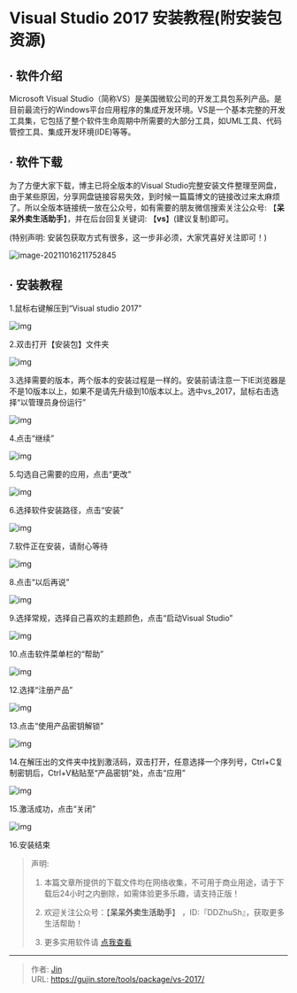# Visual Studio 2017 安装教程(附安装包资源)


## · 软件介绍
Microsoft Visual Studio（简称VS）是美国微软公司的开发工具包系列产品。是目前最流行的Windows平台应用程序的集成开发环境。VS是一个基本完整的开发工具集，它包括了整个软件生命周期中所需要的大部分工具，如UML工具、代码管控工具、集成开发环境(IDE)等等。

## · 软件下载
为了方便大家下载，博主已将全版本的Visual Studio完整安装文件整理至网盘，由于某些原因，分享网盘链接容易失效，到时候一篇篇博文的链接改过来太麻烦了。所以全版本链接统一放在公众号，如有需要的朋友微信搜索关注公众号: 【**呆呆外卖生活助手**】，并在后台回复关键词: 【**vs**】(建议复制)即可。

(特别声明: 安装包获取方式有很多，这一步非必须，大家凭喜好关注即可！)

![image-20211016211752845](https://img.gujin.store/img/image-20211016211752845.png)

## · 安装教程

1.鼠标右键解压到“Visual studio 2017”

![img](https://img.gujin.store/img/v2-9b2be452315f043822094c6ec1743da9_720w.png)

2.双击打开【安装包】文件夹

![img](https://img.gujin.store/img/v2-23617f9870b2415c9fa0c627baa6d2b9_720w.png)



3.选择需要的版本，两个版本的安装过程是一样的。安装前请注意一下IE浏览器是不是10版本以上，如果不是请先升级到10版本以上。选中vs_2017，鼠标右击选择“以管理员身份运行”

![img](https://img.gujin.store/img/v2-dce7e5c6e96321b96eabd62fee67dcd0_720w.png)



4.点击“继续”

![img](https://img.gujin.store/img/v2-2ecf7e0286167257fa09fbdaa96cc3b6_720w.png)

5.勾选自己需要的应用，点击“更改”

![img](https://img.gujin.store/img/v2-5ee84ac3aee9d4e5c68a3de5ceb7b2a9_720w.png)

6.选择软件安装路径，点击“安装”

![img](https://img.gujin.store/img/v2-93d64032d09fadcbf0bd3db5a7b3775c_720w.png)

7.软件正在安装，请耐心等待

![img](https://img.gujin.store/img/v2-97083defa4cfec27b052f0c3007b3fc2_720w.png)



8.点击“以后再说”

![img](https://img.gujin.store/img/v2-fb692bf9ce93922abed14d9b3d28f4f7_720w.png)



9.选择常规，选择自己喜欢的主题颜色，点击“启动Visual Studio”

![img](https://img.gujin.store/img/v2-53b90cdbcdcaf8b516a9dd374fc09185_720w.png)



10.点击软件菜单栏的“帮助”

![img](https://img.gujin.store/img/v2-b98f0b1b8e3b186527f2f90df1acf9f1_720w.png)



12.选择“注册产品”

![img](https://img.gujin.store/img/v2-b6a6b108c7c0f58df499f9f9934b57d5_720w.png)



13.点击“使用产品密钥解锁”

![img](https://img.gujin.store/img/v2-b7de51b06d0abe078549b47c02a7b026_720w.png)



14.在解压出的文件夹中找到激活码，双击打开，任意选择一个序列号，Ctrl+C复制密钥后，Ctrl+V粘贴至“产品密钥”处，点击“应用”

![img](https://img.gujin.store/img/v2-29058547c382a2be4bef6f6357299b26_720w.png)

15.激活成功，点击“关闭”

![img](https://img.gujin.store/img/v2-7806ef4a9e254bcb7321afc450152f18_720w.png)

16.安装结束




> 声明: 
>
> 1. 本篇文章所提供的下载文件均在网络收集，不可用于商业用途，请于下载后24小时之内删除，如需体验更多乐趣，请支持正版！
>
> 2. 欢迎关注公众号：【**呆呆外卖生活助手**】 ，ID:『DDZhuSh』，获取更多生活帮助！
>
> 3. 更多实用软件请  [点我查看](/tools)

---

> 作者: [Jin](https://img.gujin.store/img/favicon.ico)  
> URL: https://gujin.store/tools/package/vs-2017/  


